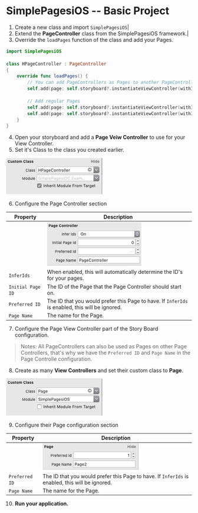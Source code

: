 # SimplePagesiOS -- Basic Project

1. Create a new class and import `SimplePagesiOS`|
2. Extend the **PageController** class from the SimplePagesiOS framework.|
3. Override the `loadPages` function of the class and add your Pages.

```swift
import SimplePagesiOS

class HPageController : PageController
{
    override func loadPages() {
        // You can add PageControllers as Pages to another PageController
        self.add(page: self.storyboard?.instantiateViewController(withIdentifier: "Page1") as! PageController)

        // Add regular Pages
        self.add(page: self.storyboard?.instantiateViewController(withIdentifier: "Page2") as! Page)
        self.add(page: self.storyboard?.instantiateViewController(withIdentifier: "Page3") as! Page)
    }
}
```
4. Open your storyboard and add a **Page Veiw Controller** to use for your View Controller.
5. Set it's Class to the class you created earlier. 

![Set the custom class][page-controller-class]

6. Configure the Page Controller section

|Property|Description|
|---|---|
||![An example of the configuration for a Page Controller][page-controller-config]|
|`InferIds`|When enabled, this will automatically determine the ID's for your pages.|
|`Initial Page ID`|The ID of the Page that the Page Controller should start on.|
|`Preferred ID`|The ID that you would prefer this Page to have. If `InferIds` is enabled, this will be ignored.|
|`Page Name`|The name for the Page.|
7. Configure the Page View Controller part of the Story Board configuration.

> Notes: All PageControllers can also be used as Pages on other Page Controllers, that's why we have the `Preferred ID` and `Page Name` in the Page Controlle configuration. 
8. Create as many **View Controllers** and set their custom class to **Page**. 

![Set the custom class][page-class]

9. Configure their Page configuration section

|Property|Description|
|---|---|
||![An example of the configuration for a Page][page-config]|
|`Preferred ID`|The ID that you would prefer this Page to have. If `InferIds` is enabled, this will be ignored.|
|`Page Name`|The name for the Page.|

10. **Run your application.**

[page-config]: ../Images/pageConfigurationExample.png "Page Config Example"
[page-controller-config]: ../Images/pageControllerConfigurationExample.png "Page Controller Config Example"
[page-controller-class]: ../Images/customClassPageController.png "Page Controller Custom Class"
[page-class]: ../Images/customClassPage.png "Page Custom Class"

